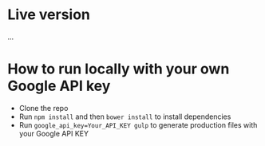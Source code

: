 # Live version

...

# How to run locally with your own Google API key

* Clone the repo
* Run `npm install` and then `bower install` to install dependencies
* Run `google_api_key=Your_API_KEY gulp` to generate production files with your Google API KEY